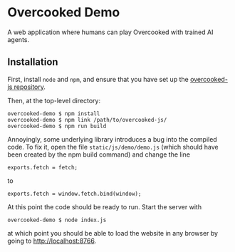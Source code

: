 # Overcooked Demo
A web application where humans can play Overcooked with trained AI agents.

## Installation

First, install `node` and `npm`, and ensure that you have set up the [overcooked-js repository](https://github.com/markkho/overcooked-js).

Then, at the top-level directory:

    overcooked-demo $ npm install
    overcooked-demo $ npm link /path/to/overcooked-js/
    overcooked-demo $ npm run build

Annoyingly, some underlying library introduces a bug into the compiled code. To fix it, open the file `static/js/demo/demo.js` (which should have been created by the npm build command) and change the line

    exports.fetch = fetch;

to

    exports.fetch = window.fetch.bind(window);

At this point the code should be ready to run. Start the server with

    overcooked-demo $ node index.js

at which point you should be able to load the website in any browser by going to [http://localhost:8766](http://localhost:8766).
